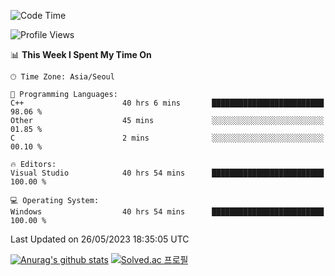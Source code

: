 <!--START_SECTION:waka-->
![Code Time](http://img.shields.io/badge/Code%20Time-259%20hrs%2031%20mins-blue)

![Profile Views](http://img.shields.io/badge/Profile%20Views-0-blue)

📊 **This Week I Spent My Time On** 

```text
🕑︎ Time Zone: Asia/Seoul

💬 Programming Languages: 
C++                      40 hrs 6 mins       █████████████████████████   98.06 % 
Other                    45 mins             ░░░░░░░░░░░░░░░░░░░░░░░░░   01.85 % 
C                        2 mins              ░░░░░░░░░░░░░░░░░░░░░░░░░   00.10 % 

🔥 Editors: 
Visual Studio            40 hrs 54 mins      █████████████████████████   100.00 % 

💻 Operating System: 
Windows                  40 hrs 54 mins      █████████████████████████   100.00 % 
```


 Last Updated on 26/05/2023 18:35:05 UTC
<!--END_SECTION:waka-->
[![Anurag's github stats](https://github-readme-stats.vercel.app/api?username=heosumin518)](https://github.com/anuraghazra/github-readme-stats)
[![Solved.ac
프로필](http://mazassumnida.wtf/api/v2/generate_badge?boj=heosumin)](https://solved.ac/heosumin)
